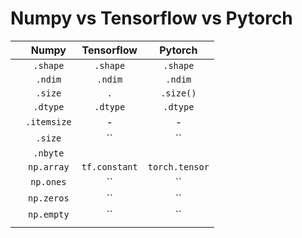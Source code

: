 # Numpy vs Tensorflow vs Pytorch

||Numpy|Tensorflow|Pytorch|
|:-:|:-:|:-:|:-:|
||`.shape`|`.shape`|`.shape`|
||`.ndim`|`.ndim`|`.ndim`|
||`.size`|`.`|`.size()`|
||`.dtype`|`.dtype`|`.dtype`|
||`.itemsize`|-|-|
||`.size`|``|``|
||`.nbyte`|||
||`np.array`|`tf.constant`|`torch.tensor`|
||`np.ones`|``|``|
||`np.zeros`|``|``|
||`np.empty`|``|``|
|||||

